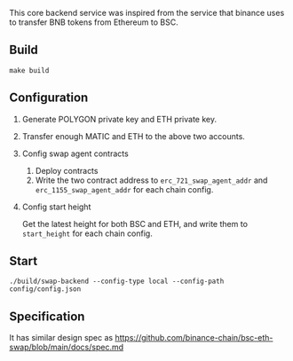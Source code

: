 This core backend service was inspired from the service that binance uses to transfer BNB tokens from Ethereum to BSC.

## Build

```shell script
make build
```

## Configuration

1. Generate POLYGON private key and ETH private key.

2. Transfer enough MATIC and ETH to the above two accounts.

3. Config swap agent contracts

   1. Deploy contracts
   2. Write the two contract address to `erc_721_swap_agent_addr` and `erc_1155_swap_agent_addr` for each chain config.

4. Config start height
   
   Get the latest height for both BSC and ETH, and write them to `start_height` for each chain config.

## Start

```shell script
./build/swap-backend --config-type local --config-path config/config.json
```

## Specification

It has similar design spec as https://github.com/binance-chain/bsc-eth-swap/blob/main/docs/spec.md


